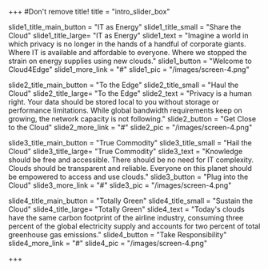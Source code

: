+++
#Don't remove title!
title = "intro_slider_box"


slide1_title_main_button = "IT as Energy"
slide1_title_small = "Share the Cloud"
slide1_title_large= "IT as Energy"
slide1_text = "Imagine a world in which privacy is no longer in the hands of a handful of corporate giants. Where IT is available and affordable to everyone. Where we stopped the strain on energy supplies using new clouds."
slide1_button = "Welcome to Cloud4Edge"
slide1_more_link = "#"
slide1_pic = "/images/screen-4.png" 


slide2_title_main_button = "To the Edge"
slide2_title_small = "Haul the Cloud"
slide2_title_large= "To the Edge"
slide2_text = "Privacy is a human right. Your data should be stored local to you without storage or performance limitations. While global bandwidth requirements keep on growing, the network capacity is not following."
slide2_button = "Get Close to the Cloud"
slide2_more_link = "#"
slide2_pic = "/images/screen-4.png" 

slide3_title_main_button = "True Commodity"
slide3_title_small = "Hail the Cloud"
slide3_title_large= "True Commodity"
slide3_text = "Knowledge should be free and accessible. There should be no need for IT complexity. Clouds should be transparent and reliable. Everyone on this planet should be empowered to access and use clouds."
slide3_button = "Plug into the Cloud"
slide3_more_link = "#"
slide3_pic = "/images/screen-4.png" 


slide4_title_main_button = "Totally Green"
slide4_title_small = "Sustain the Cloud"
slide4_title_large= "Totally Green"
slide4_text = "Today's clouds have the same carbon footprint of the airline industry, consuming three percent of the global electricity supply and accounts for two percent of total greenhouse gas emissions."
slide4_button = "Take Responsibility"
slide4_more_link = "#"
slide4_pic = "/images/screen-4.png" 


+++